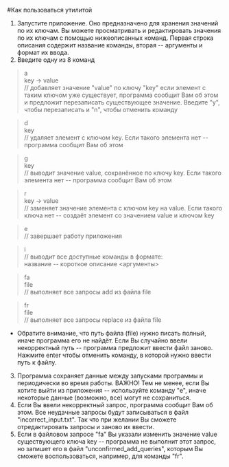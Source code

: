 #Как пользоваться утилитой
1) Запустите приложение. Оно предназначено для хранения значений по их ключам.
Вы можете просматривать и редактировать значения по их ключам с помощью нижеописанных команд.
Первая строка описания содержит название команды, вторая -- аргументы и формат их ввода.
2) Введите одну из 8 команд
> a  
> key -> value  
// добавляет значение "value" по ключу "key" если элемент с таким
> ключом уже существует, программа сообщит Вам об этом и предложит
> перезаписать существующее значение. Введите "y", чтобы
> перезаписать и "n", чтобы отменить команду

> d  
> key  
> // удаляет элемент с ключом key. Если такого элемента нет
> -- программа сообщит Вам об этом  

> g  
> key  
> // выводит значение value, сохранённое по ключу key. Если
> такого элемента нет -- программа сообщит Вам об этом

> r  
> key -> value  
> // заменяет значение элемента с ключом key на value. Если такого
> ключа нет -- создаёт элемент со значением value и ключом key

> e   
> // завершает работу приложения

> i  
> // выводит все доступные команды в формате:  
> название -- короткое описание <аргументы>

> fa  
> file  
> // выполняет все запросы add из файла file

> fr  
> file  
> // выполняет все запросы replace из файла file

* Обратите внимание, что путь файла (file) нужно писать полный,
иначе программа его не найдёт. Если Вы случайно ввели некорректный путь --
программа предложит ввести файл заново. Нажмите enter чтобы отменить
команду, в которой нужно ввести путь к файлу.

3) Программа сохраняет данные между запусками программы и периодически
во время работы. ВАЖНО! Тем не менее, если Вы хотите выйти из приложения -- используйте команду "e",
иначе некоторые данные (возможно, все) могут не сохраниться.
4) Если Вы ввели некорректный запрос, программа сообщит Вам об этом.
Все неудачные запросы будут записываться в файл "incorrect_input.txt".
Так что при желании Вы сможете отредактировать запросы и заново их ввести.
5) Если в файловом запросе "fa" Вы указали изменить значение value 
существующего ключа key -- программа не выполнит этот запрос, но
запишет его в файл "unconfirmed_add_queries", которым Вы сможете воспользоваться,
например, для команды "fr".